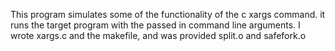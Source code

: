 This program simulates some of the functionality of the c xargs command.  it runs the target program with the passed in command line arguments.
I wrote xargs.c and the makefile, and was provided split.o and safefork.o
